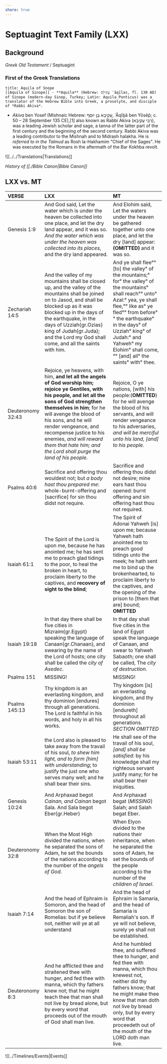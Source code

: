 ```yaml
---
share: true
---
```


# Septuagint Text Family (LXX)


## Background

*Greek Old Testament* / Septuagint

### First of the Greek Translations
```ad-note
title: Aquila of Snope
[[Aquila of Sinope]] - **Aquila** (Hebrew: עֲקִילַס ʿăqīlas, fl. 130 AD) of Sinope (modern-day Sinop, Turkey; Latin: Aquila Ponticus) was a translator of the Hebrew Bible into Greek, a proselyte, and disciple of *Rabbi Akiva*.
```

- *Akiva* ben Yosef (Mishnaic Hebrew: עֲקִיבָא בֶּן יוֹסֵף, ʿĂqīḇā ben Yōsēp̄; c. 50 – 28 September 135 CE),[1] also known as Rabbi Akiva (רַבִּי עֲקִיבָא), was a leading Jewish scholar and sage, a tanna of the latter part of the first century and the beginning of the second century. Rabbi Akiva was a leading contributor to the Mishnah and to Midrash halakha. He is *referred to in the Talmud* as Rosh la-Hakhamim "Chief of the Sages". He was executed by the Romans in the aftermath of the Bar Kokhba revolt.

![[../../Translations|Translations]]


*History of [[./Bible Canon|Bible Canon]]*


## LXX vs. MT

|    VERSE              |    LXX                                                                                                                                                                                                                                                                                                                                                                                  |    MT                                                                                                                                                                                                                                                                                                           |
|:----------------------|:----------------------------------------------------------------------------------------------------------------------------------------------------------------------------------------------------------------------------------------------------------------------------------------------------------------------------------------------------------------------------------------|:----------------------------------------------------------------------------------------------------------------------------------------------------------------------------------------------------------------------------------------------------------------------------------------------------------------|
| Genesis 1:9           | And God said, Let the water which is under the heaven be collected into one place, and let the dry land appear, and it was so. *And the water which was under the heaven was collected into its places*, and the dry land appeared.                                                                                                                                                     | And Elohim said, Let the waters under the heaven be gathered together unto one place, and let the dry [land] appear: **(OMITTED)** and it was so.                                                                                                                                                               |
|  Zechariah 14:5       |  And the valley of my mountains shall be closed up, and the valley of the mountains shall be joined on to Jasod, and shall be blocked up as it was blocked up in the days of the earthquake, in the days of Uzziah{gr.Ozias} king of Judah{gr.Juda}; and the Lord my God shall come, and all the saints with him.                                                                       |  And ye shall flee°° [to] the valley° of the mountains;° for° the valley° of the mountains° shall reach°° unto° Azal:° yea, ye shall flee,°° like as° ye fled°° from before°° the earthquake° in the days° of Uzziah° king° of Judah:° and Yahweh° my Elohim° shall come,°° [and] all° the saints° with° thee.  |
|   Deuteronomy 32:43   |   Rejoice, ye heavens, with him, **and let all the angels of God worship him; rejoice ye Gentiles, with his people, and let all the sons of God strengthen themselves in him**; for he will avenge the blood of his sons, and he will render vengeance, and recompense justice to his enemies, *and will reward them that hate him; and the Lord shall purge the land of his people.*   |   Rejoice, O ye nations, [with] his people:(**OMITTED**) for he will avenge the blood of his servants, and will render vengeance to his adversaries, *and will be merciful unto his land, [and] to his people.*                                                                                                 |
|   Psalms 40:6         |   Sacrifice and offering thou wouldest not; but *a body hast thou prepared me*: whole-burnt-offering and [sacrifice] for sin thou didst not require.                                                                                                                                                                                                                                    |   Sacrifice and offering thou didst not desire; mine ears hast thou opened: burnt offering and sin offering hast thou not required.                                                                                                                                                                             |
|   Isaiah 61:1         |   The Spirit of the Lord is upon me, because he has anointed me; he has sent me to preach glad tidings to the poor, to heal the broken in heart, to proclaim liberty to the captives, and **recovery of sight to the blind**;                                                                                                                                                           |   The Spirit of Adonai Yahweh [is] upon me; because Yahweh hath anointed me to preach good tidings unto the meek; he hath sent me to bind up the brokenhearted, to proclaim liberty to the captives, and the opening of the prison to [them that are] bound; **OMITTED**                                        |
|   Isaiah 19:18        |   In that day there shall be five cities in Mizraim{gr.Egypt} speaking the language of Canaan{gr.Chanaan}, and swearing by the name of the Lord of hosts; one city shall be called the *city of Asedec*.                                                                                                                                                                                |   In that day shall five cities in the land of Egypt speak the language of Canaan, and swear to Yahweh Sabaoth; one shall be called, The *city of destruction.*                                                                                                                                                 |
|   Psalms 151          |   MISSING!                                                                                                                                                                                                                                                                                                                                                                              |   MISSING!                                                                                                                                                                                                                                                                                                      |
|   Psalms 145:13       |   Thy kingdom is an everlasting kingdom, and thy dominion [endures] through all generations. The Lord is faithful in his words, and holy in all his works.                                                                                                                                                                                                                              |   Thy kingdom [is] an everlasting kingdom, and thy dominion [endureth] throughout all generations. *SECTION OMITTED*                                                                                                                                                                                            |
|   Isaiah 53:11        |   the Lord also is pleased to take away from the travail of his soul, *to shew him light, and to form [him] with understanding*; to justify the just one who serves many well; and he shall bear their sins.                                                                                                                                                                            |   He shall see of the travail of his soul, *[and] shall be satisfied*: by his knowledge shall my righteous servant justify many; for he shall bear their iniquities.                                                                                                                                            |
|   Genesis 10:24       |   And Arphaxad begot *Cainan, and Cainan* begot Sala. And Sala begot Eber{gr.Heber}                                                                                                                                                                                                                                                                                                     |   And Arphaxad begat (*MISSING*) Salah; and Salah begat Eber.                                                                                                                                                                                                                                                   |
|   Deuteronomy 32:8    |   When the Most High divided the nations, when he separated the sons of Adam, he set the bounds of the nations according to the number of the *angels of God*.                                                                                                                                                                                                                          |   When Elyon divided to the nations their inheritance, when he separated the sons of Adam, he set the bounds of the people according to the number of the *children of Israel*.                                                                                                                                 |
|    Isaiah 7:14        |    And the head of Ephraim is Somoron, and the head of Somoron the son of Romelias: but if ye believe not, neither will ye at all understand                                                                                                                                                                                                                                            |    And the head of Ephraim is Samaria, and the head of Samaria is Remaliah's son. If ye will not believe, surely ye shall not be established.                                                                                                                                                                   |
|    Deuteronomy 8:3    |    And he afflicted thee and straitened thee with hunger, and fed thee with manna, which thy fathers knew not; that he might teach thee that man shall not live by bread alone, but by every word that proceeds out of the mouth of God shall man live.                                                                                                                                 |    And he humbled thee, and suffered thee to hunger, and fed thee with manna, which thou knewest not, neither did thy fathers know; that he might make thee know that man doth not live by bread only, but by every word that proceedeth out of the mouth of the LORD doth man live.                            |  

![[../Timelines/Events|Events]]

